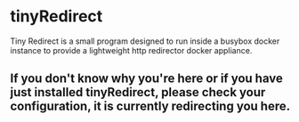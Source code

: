 # tinyRedirect

Tiny Redirect is a small program designed to run inside a busybox docker instance to provide a lightweight http redirector docker appliance. 

## If you don't know why you're here or if you have just installed tinyRedirect, please check your configuration, it is currently redirecting you here.

